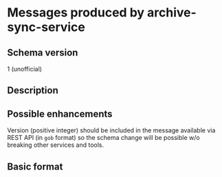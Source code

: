 # Messages produced by archive-sync-service

## Schema version

1 (unofficial)

## Description

## Possible enhancements

Version (positive integer) should be included in the message available via REST
API (in `gob` format) so the schema change will be possible w/o breaking other
services and tools.

## Basic format

